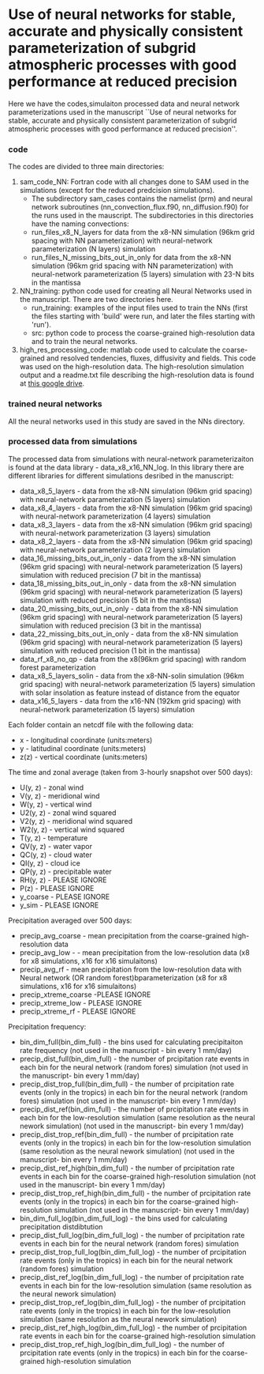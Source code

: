 # Use of neural networks for stable, accurate and physically consistent parameterization of subgrid atmospheric processes with good performance at reduced precision

Here we have the codes,simulaiton processed data and neural network parameterizations used in the manuscript ``Use of neural networks for stable, accurate and physically consistent parameterization of subgrid atmospheric processes with good performance at reduced precision''. 

### code
The codes are divided to three main directories:
1. sam_code_NN: Fortran code with all changes done to SAM used in the simulations (except for the reduced predcision simulations). 
   - The subdirectory sam_cases contains the namelist (prm) and neural network subroutines (nn_convection_flux.f90, nn_diffusion.f90) for the runs used in the mauscript. The subdirectories in this directories have the naming  convections: 
    - run_files_x8_N_layers for data from the x8-NN simulation (96km grid spacing with NN parameterization) with neural-network parameterization (N layers) simulation
    - run_files_N_missing_bits_out_in_only for data from the x8-NN simulation (96km grid spacing with NN parameterization) with neural-network parameterization (5 layers) simulation with 23-N bits in the mantissa
2. NN_training: python code used for creating all Neural Networks used in the manuscript. There are two directories here.
   - run_training:  examples of the input files used to train the NNs (first the files starting with 'build' were run, and later the files starting with 'run'). 
   - src: python code to process the coarse-grained high-resolution data and to train the neural networks. 
3. high_res_processing_code: matlab code used to calculate the coarse-grained and resolved tendencies, fluxes, diffusivity and fields. This code was used on the high-resolution data. 
The high-resolution simulation output and a readme.txt file describing the high-resolution data is found at [this google drive](https://drive.google.com/drive/folders/1TRPDL6JkcLjgTHJL9Ib_Z4XuPyvNVIyY).

### trained neural networks

All the neural networks used in this study are saved in the NNs directory.

### processed data from simulations
The processed data from simulations with neural-network parameterizaiton is found at the data library - data_x8_x16_NN_log.
In this library there are different libraries for different simulations desribed in the manuscript:
- data_x8_5_layers - data from the x8-NN simulation (96km grid spacing) with neural-network parameterization (5 layers) simulation 
- data_x8_4_layers - data from the x8-NN simulation (96km grid spacing) with neural-network parameterization (4 layers) simulation
- data_x8_3_layers - data from the x8-NN simulation (96km grid spacing) with neural-network parameterization (3 layers) simulation
- data_x8_2_layers - data from the x8-NN simulation (96km grid spacing) with neural-network parameterization (2 layers) simulation
- data_16_missing_bits_out_in_only - data from the x8-NN simulation (96km grid spacing) with neural-network parameterization (5 layers) simulation  with reduced precision (7 bit in the mantissa)
- data_18_missing_bits_out_in_only - data from the x8-NN simulation (96km grid spacing) with neural-network parameterization (5 layers) simulation  with reduced precision (5 bit in the mantissa)
- data_20_missing_bits_out_in_only - data from the x8-NN simulation (96km grid spacing) with neural-network parameterization (5 layers) simulation  with reduced precision (3 bit in the mantissa)
- data_22_missing_bits_out_in_only - data from the x8-NN simulation (96km grid spacing) with neural-network parameterization (5 layers) simulation  with reduced precision (1 bit in the mantissa)
- data_rf_x8_no_qp - data from the x8(96km grid spacing) with random forest parameterization
- data_x8_5_layers_solin - data from the x8-NN-solin simulation (96km grid spacing) with neural-network parameterization (5 layers) simulation with solar insolation as feature instead of distance from the equator
- data_x16_5_layers - data from the x16-NN (192km grid spacing) with neural-network parameterization (5 layers) simulation 

Each folder contain an netcdf file with the following data:
- x -  longitudinal coordinate (units:meters)
- y - latitudinal coordinate (units:meters)
- z(z) - vertical coordinate (units:meters)

The time and zonal average (taken from 3-hourly snapshot over 500 days):
- U(y, z) - zonal wind
- V(y, z) - meridional wind
- W(y, z) - vertical wind
- U2(y, z) - zonal wind squared
- V2(y, z) - meridional wind squared
- W2(y, z) - vertical wind squared
- T(y, z) - temperature 
- QV(y, z) - water vapor
- QC(y, z) - cloud water
- QI(y, z) - cloud ice
- QP(y, z) - precipitable water
- RH(y, z) - PLEASE IGNORE
- P(z) - PLEASE IGNORE
- y_coarse - PLEASE IGNORE
- y_sim - PLEASE IGNORE

Precipitation averaged over 500 days:
- precip_avg_coarse - mean precipitation from the coarse-grained high-resolution data
- precip_avg_low - - mean precipitation from the low-resolution data (x8 for x8 simulations, x16 for x16 simulaitons)
- precip_avg_rf - mean precipitation from the low-resolution data with Neural network (OR random forest)bparameterization (x8 for x8 simulations, x16 for x16 simulaitons)
- precip_xtreme_coarse -PLEASE IGNORE
- precip_xtreme_low - PLEASE IGNORE
- precip_xtreme_rf - PLEASE IGNORE

Precipitation frequency: 

- bin_dim_full(bin_dim_full) - the bins used for calculating precipitaiton rate frequency (not used in the manuscript - bin every 1 mm/day)
- precip_dist_full(bin_dim_full) - the number of prcipitation rate events in each bin for the neural network (random fores) simulation (not used in the manuscript- bin every 1 mm/day)
- precip_dist_trop_full(bin_dim_full)  - the number of prcipitation rate events (only in the tropics) in each bin for the neural network (random fores) simulation (not used in the manuscript- bin every 1 mm/day)
- precip_dist_ref(bin_dim_full) - the number of prcipitation rate events in each bin for the low-resolution simulation (same resolution as the neural nework simulation) (not used in the manuscript- bin every 1 mm/day)
- precip_dist_trop_ref(bin_dim_full) - the number of prcipitation rate events (only in the tropics) in each bin for the low-resolution simulation (same resolution as the neural nework simulation) (not used in the manuscript- bin every 1 mm/day)
- precip_dist_ref_high(bin_dim_full) - the number of prcipitation rate events in each bin for the coarse-grained high-resolution simulation (not used in the manuscript- bin every 1 mm/day)
- precip_dist_trop_ref_high(bin_dim_full) - the number of prcipitation rate events (only in the tropics) in each bin for the coarse-grained high-resolution simulation (not used in the manuscript- bin every 1 mm/day)
- bin_dim_full_log(bin_dim_full_log) - the bins used for calculating precipitation distdibtution
- precip_dist_full_log(bin_dim_full_log) - the number of prcipitation rate events in each bin for the neural network (random fores) simulation
- precip_dist_trop_full_log(bin_dim_full_log) - the number of prcipitation rate events (only in the tropics) in each bin for the neural network (random fores) simulation
- precip_dist_ref_log(bin_dim_full_log) - the number of prcipitation rate events in each bin for the low-resolution simulation (same resolution as the neural nework simulation)
- precip_dist_trop_ref_log(bin_dim_full_log) - the number of prcipitation rate events (only in the tropics) in each bin for the low-resolution simulation (same resolution as the neural nework simulation)
- precip_dist_ref_high_log(bin_dim_full_log) - the number of prcipitation rate events in each bin for the coarse-grained high-resolution simulation
- precip_dist_trop_ref_high_log(bin_dim_full_log) - the number of prcipitation rate events (only in the tropics) in each bin for the coarse-grained high-resolution simulation



